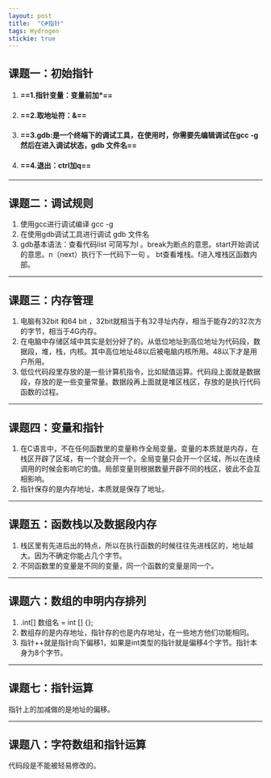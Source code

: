 ```yaml
---
layout: post
title:  "C#指针"
tags: Hydrogen
stickie: true
---
```


## 课题一：初始指针

1. #### ==1.指针变量：变量前加*==

2. #### ==2.取地址符：&==

3. #### ==3.gdb:是一个终端下的调试工具，在使用时，你需要先编辑调试在gcc -g 然后在进入调试状态，gdb 文件名==

4. #### ==4.退出：ctrl加q==


------

## 课题二：调试规则

1. 使用gcc进行调试编译  gcc -g
2. 在使用gdb调试工具进行调试 gdb 文件名
3. gdb基本语法：查看代码list  可简写为l 。break为断点的意思。start开始调试的意思。n（next）执行下一代码下一句 。 bt查看堆栈。f进入堆栈区函数内部。

------

## 课题三：内存管理

1. 电脑有32bit 和64 bit ，32bit就相当于有32寻址内存，相当于能存2的32次方的字节，相当于4G内存。
2. 在电脑中存储区域中其实是划分好了的。从低位地址到高位地址为代码段，数据段，堆，栈，内核。其中高位地址48以后被电脑内核所用。48以下才是用户所用。
3. 低位代码段里存放的是一些计算机指令，比如赋值运算。代码段上面就是数据段，存放的是一些变量常量。数据段再上面就是堆区栈区，存放的是执行代码函数的过程。

------

## 课题四：变量和指针

1. 在C语言中，不在任何函数里的变量称作全局变量。变量的本质就是内存，在栈区开辟了区域，有一个就会开一个。全局变量只会开一个区域，所以在连续调用的时候会影响它的值。局部变量则根据数量开辟不同的栈区，彼此不会互相影响。
2. 指针保存的是内存地址，本质就是保存了地址。

------



## 课题五：函数栈以及数据段内存

1. 栈区里有先进后出的特点，所以在执行函数的时候往往先进栈区的，地址越大。因为不确定你能占几个字节。
2. 不同函数里的变量是不同的变量，同一个函数的变量是同一个。

------

## 课题六：数组的申明内存排列

1. .int[] 数组名 = int [] {};
2. 数组存的是内存地址，指针存的也是内存地址，在一些地方他们功能相同。
3. 指针++就是指针向下偏移1，如果是int类型的指针就是偏移4个字节。指针本身为8个字节。

------

## 课题七：指针运算

指针上的加减做的是地址的偏移。

------

## 课题八：字符数组和指针运算

代码段是不能被轻易修改的。

#### 

[jekyll-docs]: https://jekyllrb.com/docs/home
[jekyll-gh]:   https://github.com/jekyll/jekyll
[jekyll-talk]: https://talk.jekyllrb.com/
